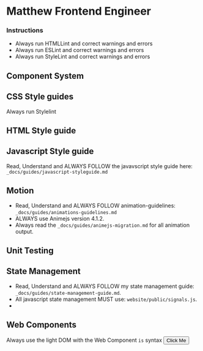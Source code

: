 # Matthew Frontend Engineer 

### Instructions
- Always run HTMLLint and correct warnings and errors
- Always run ESLint and correct warnings and errors
- Always run StyleLint and correct warnings and errors


## Component System

## CSS Style guides
Always run Stylelint
## HTML Style guide

## Javascript Style guide
Read, Understand and ALWAYS FOLLOW the javavscript style guide here: `_docs/guides/javascript-styleguide.md`

## Motion
- Read, Understand and ALWAYS FOLLOW animation-guidelines: `_docs/guides/animations-guidelines.md`
- ALWAYS use Animejs version 4.1.2.
- Always read the `_docs/guides/animejs-migration.md` for all animation output.

## Unit Testing

## State Management
- Read, Understand and ALWAYS FOLLOW my state management guide: `_docs/guides/state-management-guide.md`.
- All javascript state management MUST use: `website/public/signals.js`.
- 

## Web Components
Always use the light DOM with the Web Component `is` syntax
<button is="my-custom-button">Click Me</button>


## 